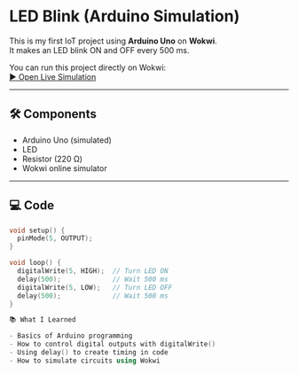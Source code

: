 # LED Blink (Arduino Simulation)

This is my first IoT project using **Arduino Uno** on **Wokwi**.  
It makes an LED blink ON and OFF every 500 ms.

You can run this project directly on Wokwi:  
[▶️ Open Live Simulation](https://wokwi.com/projects/440509601830521857)

---

## 🛠 Components
- Arduino Uno (simulated)  
- LED  
- Resistor (220 Ω)  
- Wokwi online simulator  

---

## 💻 Code
```cpp
void setup() {
  pinMode(5, OUTPUT);
}

void loop() {
  digitalWrite(5, HIGH);  // Turn LED ON
  delay(500);             // Wait 500 ms
  digitalWrite(5, LOW);   // Turn LED OFF
  delay(500);             // Wait 500 ms
}

📚 What I Learned

- Basics of Arduino programming
- How to control digital outputs with digitalWrite()
- Using delay() to create timing in code
- How to simulate circuits using Wokwi
